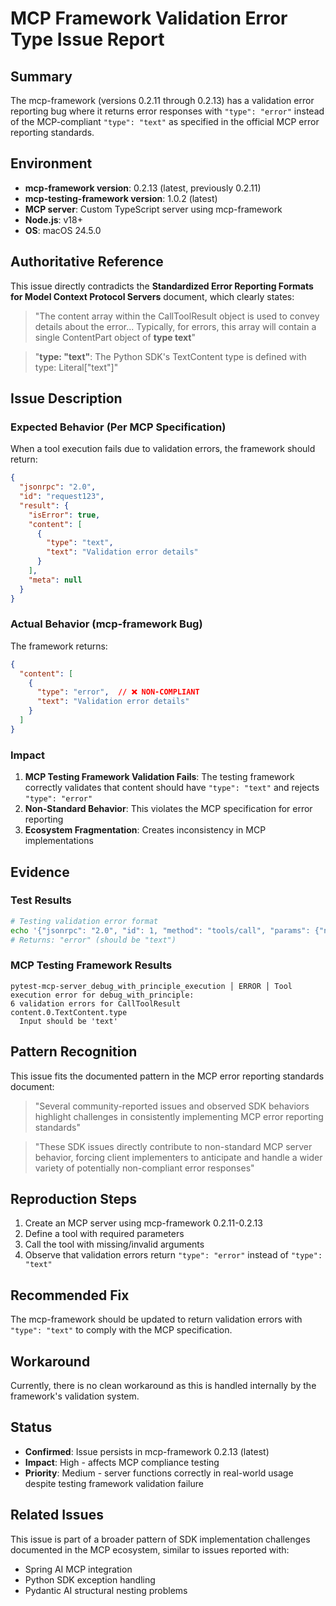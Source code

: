 # MCP Framework Validation Error Type Issue Report

## Summary
The mcp-framework (versions 0.2.11 through 0.2.13) has a validation error reporting bug where it returns error responses with `"type": "error"` instead of the MCP-compliant `"type": "text"` as specified in the official MCP error reporting standards.

## Environment
- **mcp-framework version**: 0.2.13 (latest, previously 0.2.11)
- **mcp-testing-framework version**: 1.0.2 (latest)
- **MCP server**: Custom TypeScript server using mcp-framework
- **Node.js**: v18+
- **OS**: macOS 24.5.0

## Authoritative Reference
This issue directly contradicts the **Standardized Error Reporting Formats for Model Context Protocol Servers** document, which clearly states:

> "The content array within the CallToolResult object is used to convey details about the error... Typically, for errors, this array will contain a single ContentPart object of **type text**"

> "**type: "text"**: The Python SDK's TextContent type is defined with type: Literal["text"]"

## Issue Description

### Expected Behavior (Per MCP Specification)
When a tool execution fails due to validation errors, the framework should return:
```json
{
  "jsonrpc": "2.0",
  "id": "request123",
  "result": {
    "isError": true,
    "content": [
      {
        "type": "text",
        "text": "Validation error details"
      }
    ],
    "meta": null
  }
}
```

### Actual Behavior (mcp-framework Bug)
The framework returns:
```json
{
  "content": [
    {
      "type": "error",  // ❌ NON-COMPLIANT
      "text": "Validation error details"
    }
  ]
}
```

### Impact
1. **MCP Testing Framework Validation Fails**: The testing framework correctly validates that content should have `"type": "text"` and rejects `"type": "error"`
2. **Non-Standard Behavior**: This violates the MCP specification for error reporting
3. **Ecosystem Fragmentation**: Creates inconsistency in MCP implementations

## Evidence

### Test Results
```bash
# Testing validation error format
echo '{"jsonrpc": "2.0", "id": 1, "method": "tools/call", "params": {"name": "debug_with_principle", "arguments": {}}}' | node dist/index.js | jq '.result.content[0].type'
# Returns: "error" (should be "text")
```

### MCP Testing Framework Results
```
pytest-mcp-server_debug_with_principle_execution │ ERROR │ Tool execution error for debug_with_principle: 
6 validation errors for CallToolResult
content.0.TextContent.type
  Input should be 'text'
```

## Pattern Recognition
This issue fits the documented pattern in the MCP error reporting standards document:

> "Several community-reported issues and observed SDK behaviors highlight challenges in consistently implementing MCP error reporting standards"

> "These SDK issues directly contribute to non-standard MCP server behavior, forcing client implementers to anticipate and handle a wider variety of potentially non-compliant error responses"

## Reproduction Steps
1. Create an MCP server using mcp-framework 0.2.11-0.2.13
2. Define a tool with required parameters
3. Call the tool with missing/invalid arguments
4. Observe that validation errors return `"type": "error"` instead of `"type": "text"`

## Recommended Fix
The mcp-framework should be updated to return validation errors with `"type": "text"` to comply with the MCP specification.

## Workaround
Currently, there is no clean workaround as this is handled internally by the framework's validation system.

## Status
- **Confirmed**: Issue persists in mcp-framework 0.2.13 (latest)
- **Impact**: High - affects MCP compliance testing
- **Priority**: Medium - server functions correctly in real-world usage despite testing framework validation failure

## Related Issues
This issue is part of a broader pattern of SDK implementation challenges documented in the MCP ecosystem, similar to issues reported with:
- Spring AI MCP integration
- Python SDK exception handling
- Pydantic AI structural nesting problems 